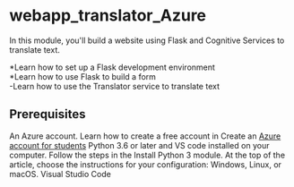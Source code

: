 # webapp_translator_Azure
In this module, you'll build a website using Flask and Cognitive Services to translate text.<br>

*Learn how to set up a Flask development environment<br>
*Learn how to use Flask to build a form<br>
-Learn how to use the Translator service to translate text<br>

## Prerequisites
An Azure account. Learn how to create a free account in Create an [Azure account for students](https://azure.microsoft.com/en-us/free/students/?WT.mc_id=academic-0000-cxa)
Python 3.6 or later and VS code installed on your computer. Follow the steps in the Install Python 3 module. At the top of the article, choose the instructions for your configuration: Windows, Linux, or macOS.
Visual Studio Code
